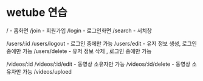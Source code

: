 # wetube 연습

/ - 홈화면
/join - 회원가입
/login - 로그인화면
/search - 서치창

/users/:id
/users/logout - 로그인 중에만 가능
/users/edit - 유저 정보 생성, 로그인 중에만 가능
/users/delete - 유저 정보 삭제 , 로그인 중에만 가능

/videos/:id
/videos/:id/edit - 동영상 소유자만 가능
/videos/:id/delete - 동영상 소유자만 가능
/videos/uploed
